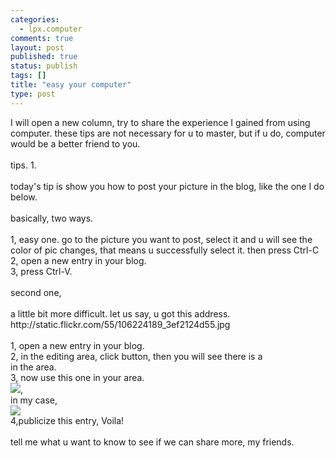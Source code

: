 ```yaml
--- 
categories: 
  - lpx.computer
comments: true
layout: post
published: true
status: publish
tags: []
title: "easy your computer"
type: post
---
```

<div id="msgcns!3725CC0EE38B1F6!966" class="bvMsg">I will open a new column, try to share the experience I gained from using computer. these tips are not necessary for u to master, but if u do, computer would be a better friend to you.<br><br>tips. 1.<br><br>today's tip is show you how to post your picture in the blog, like the one I do below.<br><br>basically, two ways.<br><br>1, easy one. go to the picture you want to post, select it and u will see the color of pic changes, that means u successfully select it. then press Ctrl-C<br>2, open a new entry in your blog.<br>3, press Ctrl-V.<br><br>second one, <br><br>a little bit more difficult. let us say, u got this address.  http://static.flickr.com/55/106224189_3ef2124d55.jpg<br><br>1, open a new entry in your blog.<br>2, in the editing area, click <HTML> button, then you will see there is a <br> in the area.<br>3, now use this one in your area.<br><img src="http://...">,<br>in my case, <br><img src="http://static.flickr.com/55/106224189_3ef2124d55.jpg"><br>4,publicize this entry, Voila!<br><br>tell me what u want to know to see if we can share more, my friends.<br>
</div>
